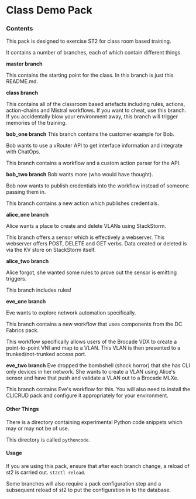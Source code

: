 # Class Demo Pack

### Contents

This pack is designed to exercise ST2 for class room based training.

It contains a number of branches, each of which contain different things.

__master branch__

This contains the starting point for the class. In this branch is just this README.md.

__class branch__

This contains all of the classroom based artefacts including rules, actions, action-chains and Mistral workflows. If you want to cheat, use this branch. If you accidentally blow your environment away, this branch will trigger memories of the training.

__bob_one branch__
This branch contains the customer example for Bob.

Bob wants to use a vRouter API to get interface information and integrate with ChatOps.

This branch contains a workflow and a custom action parser for the API.

__bob_two branch__
Bob wants more (who would have thought). 

Bob now wants to publish credentials into the workflow instead of someone passing them in.

This branch contains a new action which publishes credentials.


__alice_one branch__

Alice wants a place to create and delete VLANs using StackStorm.

This branch offers a sensor which is effectively a webserver.
This webserver offers POST, DELETE and GET verbs. Data created or deleted is via the KV store on StackStorm itself.


__alice_two branch__

Alice forgot, she wanted some rules to prove out the sensor is emitting triggers.

This branch includes rules!

__eve_one branch__

Eve wants to explore network automation specifically.

This branch contains a new workflow that uses components from the DC Fabrics pack.

This workflow specifically allows users of the Brocade VDX to create a point-to-point VNI and map to a VLAN. This VLAN is then presented to a trunked/not-trunked access port.

__eve_two branch__
Eve dropped the bombshell (shock horror) that she has CLI only devices in her network.
She wants to create a VLAN using Alice's sensor and have that push and validate a VLAN out to a Brocade MLXe.

This branch contains Eve's workflow for this. You will also need to install the CLICRUD pack and configure it appropriately for your environment.

#### Other Things

There is a directory containing experimental Python code snippets which may or may not be of use.

This directory is called `pythoncode`.

#### Usage

If you are using this pack, ensure that after each branch change, a reload of st2 is carried out.
`st2ctl reload`.

Some branches will also require a pack configuration step and a subsequent reload of st2 to put the configuration in to the database.
